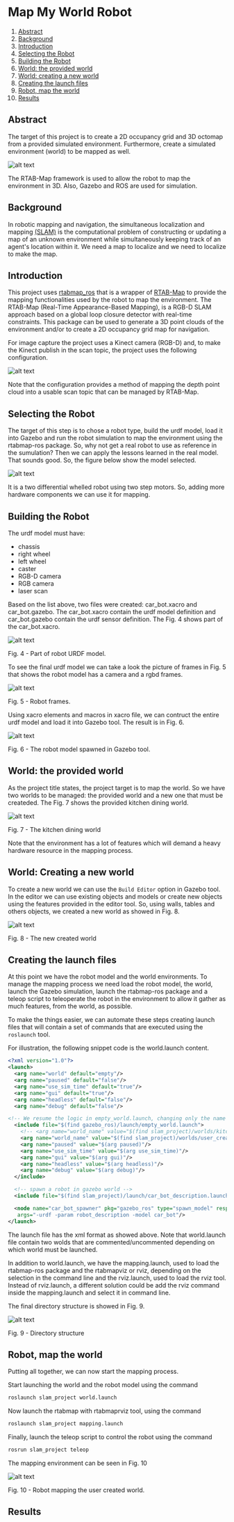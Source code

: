 # Map My World Robot #

1. [Abstract](#abs)
2. [Background](#back)
3. [Introduction](#intro)
4. [Selecting the Robot](#sel_robot)
5. [Building the Robot](#buid_robot)
6. [World: the provided world](#world)
7. [World: creating a new world](#new_world)
8. [Creating the launch files](#launch)
9. [Robot, map the world](#map)
10. [Results](#result)


[image_0]: ./images/giphy.gif
[image_1]: ./images/kinect.jpg
[image_2]: ./images/real_robot.jpg
[image_3]: ./images/car_bot_urdf.jpg
[image_4]: ./images/frames.jpg
[image_5]: ./images/robot_view.jpg
[image_6]: ./images/kitchen_dinig_world.jpg
[image_7]: ./images/created_world.jpg
[image_8]: ./images/directories.jpg
[image_9]: ./images/all.jpg


## Abstract <a id='abs'></a>

The target of this project is to create a 2D occupancy grid and 3D octomap from a provided simulated environment. Furthermore, create a simulated environment (world) to be mapped as well.

![alt text][image_0]

The RTAB-Map framework is used to allow the robot to map the environment in 3D. Also, Gazebo and ROS are used for simulation.

## Background <a id='back'></a>

In robotic mapping and navigation, the simultaneous localization and mapping [(SLAM)](https://en.wikipedia.org/wiki/Simultaneous_localization_and_mapping) is the computational problem of constructing or updating a map of an unknown environment while simultaneously keeping track of an agent's location within it. We need a map to localize and we need to localize to make the map.

## Introduction <a id='intro'></a>



This project uses [rtabmap_ros](http://wiki.ros.org/rtabmap_ros) that is a wrapper of [RTAB-Map](http://introlab.github.io/rtabmap/) to provide the mapping functionalities used by the robot to map the environment. The RTAB-Map (Real-Time Appearance-Based Mapping), is a RGB-D SLAM approach based on a global loop closure detector with real-time constraints. This package can be used to generate a 3D point clouds of the environment and/or to create a 2D occupancy grid map for navigation.

For image capture the project uses a Kinect camera (RGB-D) and, to make the Kinect publish in the scan topic, the project uses the following configuration.

![alt text][image_1]

Note that the configuration provides a method of mapping the depth point cloud into a usable scan topic that can be managed by RTAB-Map.

## Selecting the Robot <a id='sel_robot'></a>

The target of this step is to chose a robot type, build the urdf model, load it into Gazebo and run the robot simulation to map the environment using the rtabmap-ros package.
So, why not get a real robot to use as reference in the sumulation? Then we can apply the lessons learned in the real model. That sounds good. So, the figure below show the model selected.

![alt text][image_2]

It is a two differential whelled robot using two step motors. So, adding more hardware components we can use it for mapping.

## Building the Robot <a id='build_robot'></a>

The urdf model must have:

- chassis
- right wheel
- left wheel
- caster
- RGB-D camera
- RGB camera
- laser scan

Based on the list above, two files were created: car_bot.xacro and car_bot.gazebo. The car_bot.xacro contain the urdf model definition and car_bot.gazebo contain the urdf sensor definition. The Fig. 4 shows part of the car_bot.xacro. 

![alt text][image_3]

Fig. 4 - Part of robot URDF model.

To see the final urdf model we can take a look the picture of frames in Fig. 5 that shows the robot model has a camera and a rgbd frames.

![alt text][image_4]

Fig. 5 - Robot frames.

Using xacro elements and macros in xacro file, we can contruct the entire urdf model and load it into Gazebo tool. The result is in Fig. 6.

![alt text][image_5]

Fig. 6 - The robot model spawned in Gazebo tool.

## World: the provided world <a id='world'></a>

As the project title states, the project target is to map the world. So we have two worlds to be managed: the provided world and a new one that must be createded. The Fig. 7 shows the provided kitchen dining  world.

![alt text][image_6]

Fig. 7 - The kitchen dining world

Note that the environment has a lot of features which will demand a heavy hardware resource in the mapping process.

## World: Creating a new world <a id='new_world'></a>

To create a new world we can use the `Build Editor` option in Gazebo tool. In the editor we can use existing objects and models or create new objects using the features provided in the editor tool. So, using walls, tables and others objects, we created a new world as showed in Fig. 8.

![alt text][image_7]

Fig. 8 - The new created world

## Creating the launch files <a id='launch'></a>

At this point we have the robot model and the world environments. To manage the mapping process we need load the robot model, the world, launch the Gazebo simulation, launch the rtabmap-ros package and a teleop script to teleoperate the robot in the environment to allow it gather as much features, from the world, as possible.

To make the things easier, we can automate these steps creating launch files that will contain a set of commands that are executed using the `roslaunch` tool.

For illustration, the following snippet code is the world.launch content.

```XML
<?xml version="1.0"?>
<launch>
  <arg name="world" default="empty"/> 
  <arg name="paused" default="false"/>
  <arg name="use_sim_time" default="true"/>
  <arg name="gui" default="true"/>
  <arg name="headless" default="false"/>
  <arg name="debug" default="false"/>

<!-- We resume the logic in empty_world.launch, changing only the name of the world to be launched -->
  <include file="$(find gazebo_ros)/launch/empty_world.launch">
    <!-- <arg name="world_name" value="$(find slam_project)/worlds/kitchen_dining.world"/> -->
    <arg name="world_name" value="$(find slam_project)/worlds/user_created.world"/>
    <arg name="paused" value="$(arg paused)"/>
    <arg name="use_sim_time" value="$(arg use_sim_time)"/>
    <arg name="gui" value="$(arg gui)"/>
    <arg name="headless" value="$(arg headless)"/>
    <arg name="debug" value="$(arg debug)"/>
  </include>

  <!-- spawn a robot in gazebo world -->
  <include file="$(find slam_project)/launch/car_bot_description.launch"/>

  <node name="car_bot_spawner" pkg="gazebo_ros" type="spawn_model" respawn="false" output="screen"
   args="-urdf -param robot_description -model car_bot"/>
</launch>
```

The launch file has the xml format as showed above. Note that world.launch file contain two wolds that are commented/uncommented depending on which world must be launched.

In addition to world.launch, we have the mapping.launch, used to load the rtabmap-ros package and the rtabmapviz or rviz, depending on the selection in the command line and the rviz.launch, used to load the rviz tool. Instead of rviz.launch, a different solution could be add the rviz command inside the mapping.launch and select it in command line. 

The final directory structure is showed in Fig. 9.

![alt text][image_8]

Fig. 9 - Directory structure

## Robot, map the world <a id='map'></a>

Putting all together, we can now start the mapping process.

Start launching the world and the robot model using the command

```sh
roslaunch slam_project world.launch
```

Now launch the rtabmap with rtabmaprviz tool, using the command

```sh
roslaunch slam_project mapping.launch
```

Finally, launch the teleop script to control the robot using the command

```sh
rosrun slam_project teleop
```

The mapping environment can be seen in Fig. 10

![alt text][image_9]

Fig. 10 - Robot mapping the user created world.

## Results <a id='result'></a>

